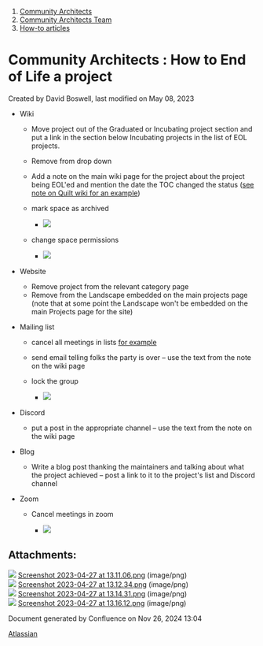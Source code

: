 1. [Community Architects](index.html)
2. [Community Architects Team](Community-Architects-Team_20545564.html)
3. [How-to articles](How-to-articles_20560809.html)

# Community Architects : How to End of Life a project

Created by David Boswell, last modified on May 08, 2023

- Wiki
  
  - Move project out of the Graduated or Incubating project section and put a link in the section below Incubating projects in the list of EOL projects.
    
  - Remove from drop down
  - Add a note on the main wiki page for the project about the project being EOL'ed and mention the date the TOC changed the status ([see note on Quilt wiki for an example](https://lf-hyperledger.atlassian.net/wiki/pages/viewpage.action?pageId=22446088))
  - mark space as archived
    
    - ![](attachments/20549366/20561671.png?height=250)
  - change space permissions
    
    - ![](attachments/20549366/20561672.png?height=250)
- Website
  
  - Remove project from the relevant category page
  - Remove from the Landscape embedded on the main projects page (note that at some point the Landscape won't be embedded on the main Projects page for the site)
- Mailing list
  
  - cancel all meetings in lists [for example](https://lists.hyperledger.org/g/ursa/calendar)
  - send email telling folks the party is over – use the text from the note on the wiki page
    
  - lock the group
    
    - ![](attachments/20549366/20561673.png?height=250)
- Discord
  
  - put a post in the appropriate channel – use the text from the note on the wiki page
- Blog
  
  - Write a blog post thanking the maintainers and talking about what the project achieved – post a link to it to the project's list and Discord channel
- Zoom
  
  - Cancel meetings in zoom
    
    - ![](attachments/20549366/20561674.png?height=250)

## Attachments:

![](images/icons/bullet_blue.gif) [Screenshot 2023-04-27 at 13.11.06.png](attachments/20549366/20561671.png) (image/png)  
![](images/icons/bullet_blue.gif) [Screenshot 2023-04-27 at 13.12.34.png](attachments/20549366/20561672.png) (image/png)  
![](images/icons/bullet_blue.gif) [Screenshot 2023-04-27 at 13.14.31.png](attachments/20549366/20561673.png) (image/png)  
![](images/icons/bullet_blue.gif) [Screenshot 2023-04-27 at 13.16.12.png](attachments/20549366/20561674.png) (image/png)

Document generated by Confluence on Nov 26, 2024 13:04

[Atlassian](http://www.atlassian.com/)
